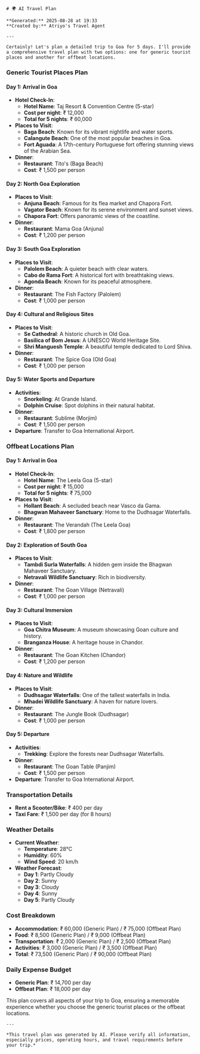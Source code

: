     # 🌍 AI Travel Plan

    **Generated:** 2025-08-28 at 19:33  
    **Created by:** Atriyo's Travel Agent

    ---

    Certainly! Let's plan a detailed trip to Goa for 5 days. I'll provide a comprehensive travel plan with two options: one for generic tourist places and another for offbeat locations.

### **Generic Tourist Places Plan**

#### **Day 1: Arrival in Goa**
- **Hotel Check-In**: 
  - **Hotel Name**: Taj Resort & Convention Centre (5-star)
  - **Cost per night**: ₹ 12,000
  - **Total for 5 nights**: ₹ 60,000
- **Places to Visit**:
  - **Baga Beach**: Known for its vibrant nightlife and water sports.
  - **Calangute Beach**: One of the most popular beaches in Goa.
  - **Fort Aguada**: A 17th-century Portuguese fort offering stunning views of the Arabian Sea.
- **Dinner**:
  - **Restaurant**: Tito's (Baga Beach)
  - **Cost**: ₹ 1,500 per person

#### **Day 2: North Goa Exploration**
- **Places to Visit**:
  - **Anjuna Beach**: Famous for its flea market and Chapora Fort.
  - **Vagator Beach**: Known for its serene environment and sunset views.
  - **Chapora Fort**: Offers panoramic views of the coastline.
- **Dinner**:
  - **Restaurant**: Mama Goa (Anjuna)
  - **Cost**: ₹ 1,200 per person

#### **Day 3: South Goa Exploration**
- **Places to Visit**:
  - **Palolem Beach**: A quieter beach with clear waters.
  - **Cabo de Rama Fort**: A historical fort with breathtaking views.
  - **Agonda Beach**: Known for its peaceful atmosphere.
- **Dinner**:
  - **Restaurant**: The Fish Factory (Palolem)
  - **Cost**: ₹ 1,000 per person

#### **Day 4: Cultural and Religious Sites**
- **Places to Visit**:
  - **Se Cathedral**: A historic church in Old Goa.
  - **Basilica of Bom Jesus**: A UNESCO World Heritage Site.
  - **Shri Manguesh Temple**: A beautiful temple dedicated to Lord Shiva.
- **Dinner**:
  - **Restaurant**: The Spice Goa (Old Goa)
  - **Cost**: ₹ 1,000 per person

#### **Day 5: Water Sports and Departure**
- **Activities**:
  - **Snorkeling**: At Grande Island.
  - **Dolphin Cruise**: Spot dolphins in their natural habitat.
- **Dinner**:
  - **Restaurant**: Sublime (Morjim)
  - **Cost**: ₹ 1,500 per person
- **Departure**: Transfer to Goa International Airport.

### **Offbeat Locations Plan**

#### **Day 1: Arrival in Goa**
- **Hotel Check-In**:
  - **Hotel Name**: The Leela Goa (5-star)
  - **Cost per night**: ₹ 15,000
  - **Total for 5 nights**: ₹ 75,000
- **Places to Visit**:
  - **Hollant Beach**: A secluded beach near Vasco da Gama.
  - **Bhagwan Mahaveer Sanctuary**: Home to the Dudhsagar Waterfalls.
- **Dinner**:
  - **Restaurant**: The Verandah (The Leela Goa)
  - **Cost**: ₹ 1,800 per person

#### **Day 2: Exploration of South Goa**
- **Places to Visit**:
  - **Tambdi Surla Waterfalls**: A hidden gem inside the Bhagwan Mahaveer Sanctuary.
  - **Netravali Wildlife Sanctuary**: Rich in biodiversity.
- **Dinner**:
  - **Restaurant**: The Goan Village (Netravali)
  - **Cost**: ₹ 1,000 per person

#### **Day 3: Cultural Immersion**
- **Places to Visit**:
  - **Goa Chitra Museum**: A museum showcasing Goan culture and history.
  - **Branganza House**: A heritage house in Chandor.
- **Dinner**:
  - **Restaurant**: The Goan Kitchen (Chandor)
  - **Cost**: ₹ 1,200 per person

#### **Day 4: Nature and Wildlife**
- **Places to Visit**:
  - **Dudhsagar Waterfalls**: One of the tallest waterfalls in India.
  - **Mhadei Wildlife Sanctuary**: A haven for nature lovers.
- **Dinner**:
  - **Restaurant**: The Jungle Book (Dudhsagar)
  - **Cost**: ₹ 1,000 per person

#### **Day 5: Departure**
- **Activities**:
  - **Trekking**: Explore the forests near Dudhsagar Waterfalls.
- **Dinner**:
  - **Restaurant**: The Goan Table (Panjim)
  - **Cost**: ₹ 1,500 per person
- **Departure**: Transfer to Goa International Airport.

### **Transportation Details**
- **Rent a Scooter/Bike**: ₹ 400 per day
- **Taxi Fare**: ₹ 1,500 per day (for 8 hours)

### **Weather Details**
- **Current Weather**: 
  - **Temperature**: 28°C
  - **Humidity**: 60%
  - **Wind Speed**: 20 km/h
- **Weather Forecast**:
  - **Day 1**: Partly Cloudy
  - **Day 2**: Sunny
  - **Day 3**: Cloudy
  - **Day 4**: Sunny
  - **Day 5**: Partly Cloudy

### **Cost Breakdown**
- **Accommodation**: ₹ 60,000 (Generic Plan) / ₹ 75,000 (Offbeat Plan)
- **Food**: ₹ 8,500 (Generic Plan) / ₹ 9,000 (Offbeat Plan)
- **Transportation**: ₹ 2,000 (Generic Plan) / ₹ 2,500 (Offbeat Plan)
- **Activities**: ₹ 3,000 (Generic Plan) / ₹ 3,500 (Offbeat Plan)
- **Total**: ₹ 73,500 (Generic Plan) / ₹ 90,000 (Offbeat Plan)

### **Daily Expense Budget**
- **Generic Plan**: ₹ 14,700 per day
- **Offbeat Plan**: ₹ 18,000 per day

This plan covers all aspects of your trip to Goa, ensuring a memorable experience whether you choose the generic tourist places or the offbeat locations.

    ---

    *This travel plan was generated by AI. Please verify all information, especially prices, operating hours, and travel requirements before your trip.*
